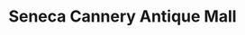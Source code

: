 ---
title: "Seneca Cannery Antique Mall"
url: /havre-de-grace/seneca-cannery-antique-mall/
shop: Antiquitäten
---